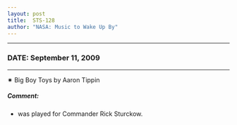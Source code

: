 ```yaml
---
layout: post
title:  STS-128
author: "NASA: Music to Wake Up By"
---
```


----
### DATE: September 11, 2009
----
✷ Big Boy Toys by Aaron Tippin

##### Comment:
* was played for Commander Rick Sturckow.
